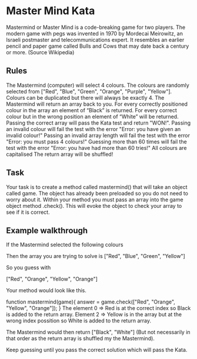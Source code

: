 # Master Mind Kata

Mastermind or Master Mind is a code-breaking game for two players. The modern game with pegs was invented in 1970 by Mordecai Meirowitz, an Israeli postmaster and telecommunications expert. It resembles an earlier pencil and paper game called Bulls and Cows that may date back a century or more. (Source Wikipedia)

## Rules
The Mastermind (computer) will select 4 colours. The colours are randomly selected from ["Red", "Blue", "Green", "Orange", "Purple", "Yellow"]. Colours can be duplicated but there will always be exactly 4.
The Mastermind will return an array back to you. For every correctly positioned colour in the array an element of “Black” is returned. For every correct colour but in the wrong position an element of “White” will be returned.
Passing the correct array will pass the Kata test and return "WON!".
Passing an invalid colour will fail the test with the error "Error: you have given an invalid colour!"
Passing an invalid array length will fail the test with the error "Error: you must pass 4 colours!"
Guessing more than 60 times will fail the test with the error "Error: you have had more than 60 tries!"
All colours are capitalised
The return array will be shuffled!

## Task
Your task is to create a method called mastermind() that will take an object called game. The object has already been preloaded so you do not need to worry about it. Within your method you must pass an array into the game object method .check(). This will evoke the object to check your array to see if it is correct.

## Example walkthrough
If the Mastermind selected the following colours

Then the array you are trying to solve is ["Red", "Blue", "Green", "Yellow"]

So you guess with

["Red", "Orange", "Yellow", "Orange"]

Your method would look like this.

function mastermind(game){ answer = game.check(["Red", "Orange", "Yellow", "Orange"]); } The element 0 => Red is at the correct index so Black is added to the return array. Element 2 => Yellow is in the array but at the wrong index possition so White is added to the return array.

The Mastermind would then return ["Black", "White"] (But not necessarily in that order as the return array is shuffled my the Mastermind).

Keep guessing until you pass the correct solution which will pass the Kata.
